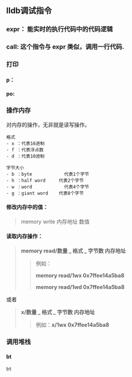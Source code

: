 ## lldb调试指令

### expr： 能实时的执行代码中的代码逻辑

### call: 这个指令与 **expr** 类似，调用一行代码.

### 打印

#### p：

#### po:

### 操作内存

对内存的操作，无非就是读写操作。

```
格式
- x ：代表16进制
- f ：代表浮点数
- d ：代表10进制

字节大小
- b ：byte            代表1个字节
- h ：half word     代表2个字节
- w ：word            代表4个字节
- g ：giant word    代表8个字节

```

####  修改内存中的值：

> memory write 内存地址 数值

#### 读取内存操作：

> **memory read/数量 _ 格式 _ 字节数 内存地址**
>
> > 例如：
> >
> > **memory read/1wx 0x7ffee14a5ba8**
> >
> >  **memory read/1wd 0x7ffee14a5ba8**

或者

> **x/数量 _ 格式 _ 字节数 内存地址**
>
> > 例如：**x/1wx 0x7ffee14a5ba8**

### 调用堆栈

#### **bt**

```
bt 
```

